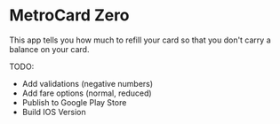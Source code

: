 # MetroCard Zero

This app tells you how much to refill your card so that you don't carry a balance on your card. 

TODO:

* Add validations (negative numbers)
* Add fare options (normal, reduced)
* Publish to Google Play Store
* Build IOS Version
